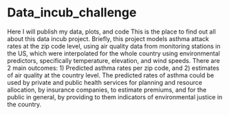 # Data_incub_challenge
Here I will publish my data, plots, and code
This is the place to find out all about this data incub project. Briefly, this project models asthma attack rates at the zip code level, using air quality data from monitoring stations in the US, which were interpolated for the whole country using environmental  predictors, specifically temperature, elevation, and wind speeds.
There are 2 main outcomes: 1) Predicted asthma rates per zip code, and 2) estimates of air quality at the country level. The predicted rates of asthma could be used by private and public health services for planning and resource allocation, by insurance companies, to estimate premiums, and for the public in general, by providing to them indicators of environmental justice in the country.
